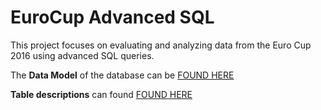 # EuroCup Advanced SQL
This project focuses on evaluating and analyzing data from the Euro Cup 2016 using advanced SQL queries.

The **Data Model** of the database can be [FOUND HERE](soccer-database-data-model.png)

**Table descriptions** can found [FOUND HERE](https://github.com/NUsav77/EuroCup-Advanced-SQL/blob/313a8e329f468e8290ad1c100cb40d745f20b40c/Description%20of%20tables.pdf)
